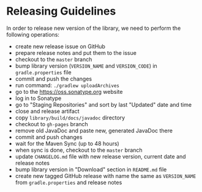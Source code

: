 Releasing Guidelines
====================

In order to release new version of the library, we need to perform the following operations:
- create new release issue on GitHub
- prepare release notes and put them to the issue
- checkout to the `master` branch
- bump library version (`VERSION_NAME` and `VERSION_CODE`) in `gradle.properties` file
- commit and push the changes
- run command: `./gradlew uploadArchives`
- go to the https://oss.sonatype.org website
- log in to Sonatype
- go to "Staging Repositories" and sort by last "Updated" date and time
- close and release artifact
- copy `library/build/docs/javadoc` directory
- checkout to `gh-pages` branch
- remove old JavaDoc and paste new, generated JavaDoc there
- commit and push changes
- wait for the Maven Sync (up to 48 hours)
- when sync is done, checkout to the `master` branch
- update `CHANGELOG.md` file with new release version, current date and release notes
- bump library version in "Download" section in `README.md` file
- create new tagged GitHub release with name the same as `VERSION_NAME` from `gradle.properties` and release notes
